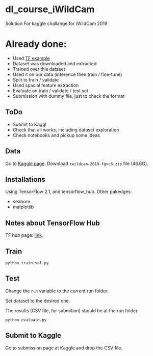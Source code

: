 # dl_course_iWildCam
Solution For kaggle challange for iWildCam 2019

# Already done:
- Used <a href="https://github.com/tensorflow/docs/blob/master/site/en/tutorials/images/transfer_learning_with_hub.ipynb">TF example</a>
- Dataset was downloaded and extracted
- Trained over this dataset
- Used it on our data (inference then train / fine-tune)
- Split to train / validate
- Used spacial feature extraction
- Evaluate on train / validate / test set
- Submission with dummy file, just to check the format

## ToDo
- Submit to Kaggl
- Check that all works, including dataset exploration
- Check notebooks and pickup some ideas

## Data
Go to <a href="https://www.kaggle.com/c/iwildcam-2019-fgvc6/data">Kaggle page</a>.
Download `iwildcam-2019-fgvc6.zip` file (46.6G).

## Installations
Using TensorFlow 2.1, and tensorflow_hub.
Other pakedges:
- seaborn
- matplotlib

## Notes about TensorFlow Hub
TF hub page: <a href="https://www.tensorflow.org/hub">link</a>.

## Train
```
python train_val.py
```

## Test
Change the `run` variable to the current run folder.

Set dataset to the desired one. 

The results (CSV file, for submition) should be at the run folder.
```
python evaluate.py
```


## Submit to Kaggle
Go to submission page at Kaggle and drop the CSV file.